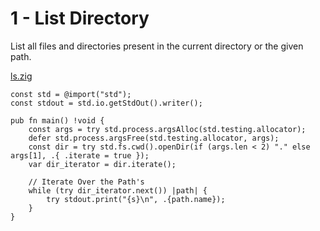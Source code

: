 # 1 - List Directory

List all files and directories present in the current directory or the given path.

[ls.zig](src/list-directory.zig)

```zig
const std = @import("std");
const stdout = std.io.getStdOut().writer();

pub fn main() !void {
    const args = try std.process.argsAlloc(std.testing.allocator);
    defer std.process.argsFree(std.testing.allocator, args);
    const dir = try std.fs.cwd().openDir(if (args.len < 2) "." else args[1], .{ .iterate = true });
    var dir_iterator = dir.iterate();

    // Iterate Over the Path's
    while (try dir_iterator.next()) |path| {
        try stdout.print("{s}\n", .{path.name});
    }
}

```
